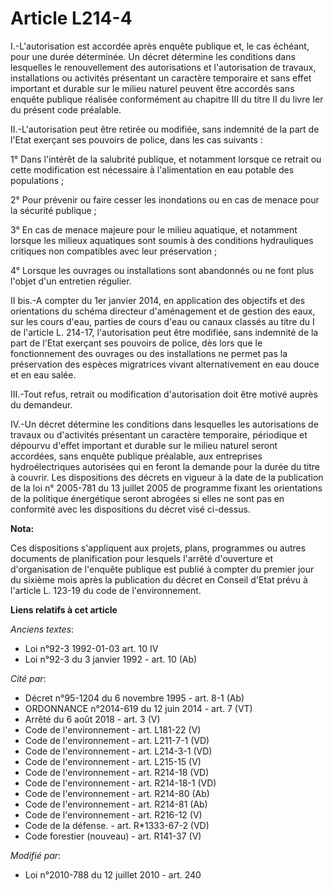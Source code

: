 # Article L214-4

I.-L'autorisation est accordée après enquête publique et, le cas échéant, pour une durée déterminée. Un décret détermine les
conditions dans lesquelles le renouvellement des autorisations et l'autorisation de travaux, installations ou activités
présentant un caractère temporaire et sans effet important et durable sur le milieu naturel peuvent être accordés sans
enquête publique réalisée conformément au chapitre III du titre II du livre Ier du présent code préalable. 

II.-L'autorisation peut être retirée ou modifiée, sans indemnité de la part de l'Etat exerçant ses pouvoirs de police, dans
les cas suivants : 

1° Dans l'intérêt de la salubrité publique, et notamment lorsque ce retrait ou cette modification est nécessaire à
l'alimentation en eau potable des populations ; 

2° Pour prévenir ou faire cesser les inondations ou en cas de menace pour la sécurité publique ; 

3° En cas de menace majeure pour le milieu aquatique, et notamment lorsque les milieux aquatiques sont soumis à des
conditions hydrauliques critiques non compatibles avec leur préservation ; 

4° Lorsque les ouvrages ou installations sont abandonnés ou ne font plus l'objet d'un entretien régulier. 

II bis.-A compter du 1er janvier 2014, en application des objectifs et des orientations du schéma directeur d'aménagement et
de gestion des eaux, sur les cours d'eau, parties de cours d'eau ou canaux classés au titre du I de l'article L. 214-17,
l'autorisation peut être modifiée, sans indemnité de la part de l'Etat exerçant ses pouvoirs de police, dès lors que le
fonctionnement des ouvrages ou des installations ne permet pas la préservation des espèces migratrices vivant alternativement
en eau douce et en eau salée. 

III.-Tout refus, retrait ou modification d'autorisation doit être motivé auprès du demandeur. 

IV.-Un décret détermine les conditions dans lesquelles les autorisations de travaux ou d'activités présentant un caractère
temporaire, périodique et dépourvu d'effet important et durable sur le milieu naturel seront accordées, sans enquête publique
préalable, aux entreprises hydroélectriques autorisées qui en feront la demande pour la durée du titre à couvrir. Les
dispositions des décrets en vigueur à la date de la publication de la loi n° 2005-781 du 13 juillet 2005 de programme fixant
les orientations de la politique énergétique seront abrogées si elles ne sont pas en conformité avec les dispositions du
décret visé ci-dessus.

**Nota:**

Ces dispositions s'appliquent aux projets, plans, programmes ou autres documents de planification pour lesquels l'arrêté
d'ouverture et d'organisation de l'enquête publique est publié à compter du premier jour du sixième mois après la publication
du décret en Conseil d'Etat prévu à l'article L. 123-19 du code de l'environnement.

**Liens relatifs à cet article**

_Anciens textes_:

  - Loi n°92-3 1992-01-03 art. 10 IV
  - Loi n°92-3 du 3 janvier 1992 - art. 10 (Ab)

_Cité par_:

  - Décret n°95-1204 du 6 novembre 1995 - art. 8-1 (Ab)
  - ORDONNANCE n°2014-619 du 12 juin 2014 - art. 7 (VT)
  - Arrêté du 6 août 2018 - art. 3 (V)
  - Code de l'environnement - art. L181-22 (V)
  - Code de l'environnement - art. L211-7-1 (VD)
  - Code de l'environnement - art. L214-3-1 (VD)
  - Code de l'environnement - art. L215-15 (V)
  - Code de l'environnement - art. R214-18 (VD)
  - Code de l'environnement - art. R214-18-1 (VD)
  - Code de l'environnement - art. R214-80 (Ab)
  - Code de l'environnement - art. R214-81 (Ab)
  - Code de l'environnement - art. R216-12 (V)
  - Code de la défense. - art. R*1333-67-2 (VD)
  - Code forestier (nouveau) - art. R141-37 (V)

_Modifié par_:

  - Loi n°2010-788 du 12 juillet 2010 - art. 240
